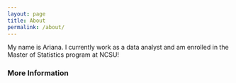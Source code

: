 ```yaml
---
layout: page
title: About
permalink: /about/
---
```


My name is Ariana. I currently work as a data analyst and am enrolled in the Master of Statistics program at NCSU!

### More Information


